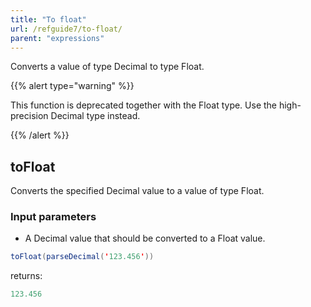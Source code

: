 ```yaml
---
title: "To float"
url: /refguide7/to-float/
parent: "expressions"
---
```



Converts a value of type Decimal to type Float.

{{% alert type="warning" %}}

This function is deprecated together with the Float type. Use the high-precision Decimal type instead.

{{% /alert %}}

## toFloat

Converts the specified Decimal value to a value of type Float.

### Input parameters

*   A Decimal value that should be converted to a Float value.

```java
toFloat(parseDecimal('123.456'))
```

returns:

```java
123.456
```
